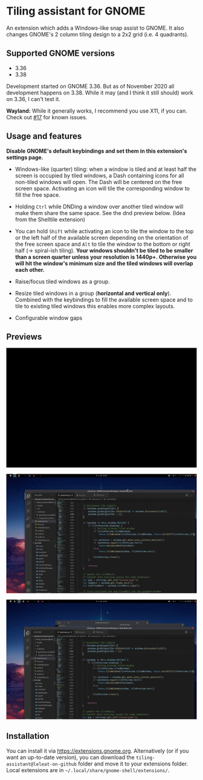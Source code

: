 # Tiling assistant for GNOME

An extension which adds a Windows-like snap assist to GNOME. It also changes GNOME's 2 column tiling design to a 2x2 grid (i.e. 4 quadrants).

## Supported GNOME versions

- 3.36
- 3.38

Development started on GNOME 3.36. But as of November 2020 all development happens on 3.38. While it may (and I think it still should) work on 3.36, I can't test it.

**Wayland:** While it generally works, I recommend you use X11, if you can. Check out [#17](https://github.com/Leleat/Tiling-Assist/issues/17) for known issues.

## Usage and features

**Disable GNOME's default keybindings and set them in this extension's settings page.**

- Windows-like (quarter) tiling: when a window is tiled and at least half the screen is occupied by tiled windows, a Dash containing icons for all non-tiled windows will open. The Dash will be centered on the free screen space. 
Activating an icon will tile the corresponding window to fill the free space.

- Holding `Ctrl` while DNDing a window over another tiled window will make them share the same space. See the dnd preview below. (Idea from the Shelltile extension)

- You can hold `Shift` while activating an icon to tile the window to the top or the left half of the available screen depending on the orientation of the free screen space and `Alt` to tile the window to the bottom or right half (-> spiral-ish tiling). **Your windows shouldn't be tiled to be smaller than a screen quarter unless your resolution is 1440p+. Otherwise you will hit the window's minimum size and the tiled windows will overlap each other.**

- Raise/focus tiled windows as a group.

- Resize tiled windows in a group (**horizontal and vertical only**). Combined with the keybindings to fill the available screen space and to tile to existing tiled windows this enables more complex layouts.

- Configurable window gaps

## Previews

![Preview](preview.gif)

![Preview_DND](preview_dnd.gif)

![Preview_SPIRAL](preview_spiral.gif)

## Installation

You can install it via https://extensions.gnome.org. Alternatively (or if you want an up-to-date version), you can download the `tiling-assistant@leleat-on-github` folder and move it to your extensions folder. Local extensions are in `~/.local/share/gnome-shell/extensions/`.
